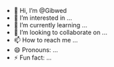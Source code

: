 - 👋 Hi, I’m @Gibwed
- 👀 I’m interested in ...
- 🌱 I’m currently learning ...
- 💞️ I’m looking to collaborate on ...
- 📫 How to reach me ...
- 😄 Pronouns: ...
- ⚡ Fun fact: ...

<!---
Gibwed/Gibwed is a ✨ special ✨ repository because its `README.md` (this file) appears on your GitHub profile.
You can click the Preview link to take a look at your changes.
--->
